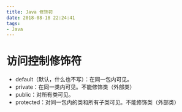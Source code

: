 ```yaml
---
title: Java 修饰符
date: 2018-08-18 22:24:41
tags:
- Java
---
```


# 访问控制修饰符

* default（默认，什么也不写）：在同一包内可见。
* private：在同一类内可见。不能修饰类（外部类）
* public：对所有类可见。
* protected：对同一包内的类和所有子类可见。不能修饰类（外部类）

